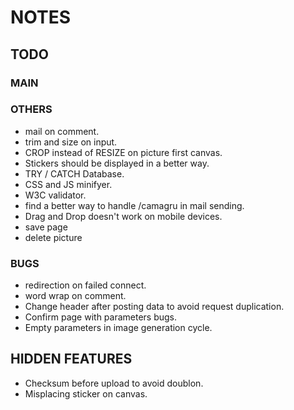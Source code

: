# NOTES


## TODO


### MAIN

### OTHERS

- mail on comment.
- trim and size on input.
- CROP instead of RESIZE on picture first canvas.
- Stickers should be displayed in a better way.
- TRY / CATCH Database.
- CSS and JS minifyer.
- W3C validator.
- find a better way to handle /camagru in mail sending.
- Drag and Drop doesn't work on mobile devices.
- save page
- delete picture

### BUGS

- redirection on failed connect.
- word wrap on comment.
- Change header after posting data to avoid request duplication.
- Confirm page with parameters bugs.
- Empty parameters in image generation cycle.


## HIDDEN FEATURES

- Checksum before upload to avoid doublon.
- Misplacing sticker on canvas.
